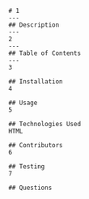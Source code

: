 
        # 1
        ---
        ## Description
        ---
        2
        ---
        ## Table of Contents
        ---
        3
        
        ## Installation
        4
        
        ## Usage
        5
        
        ## Technologies Used
        HTML
        
        ## Contributors
        6
        
        ## Testing
        7
        
        ## Questions
        
                